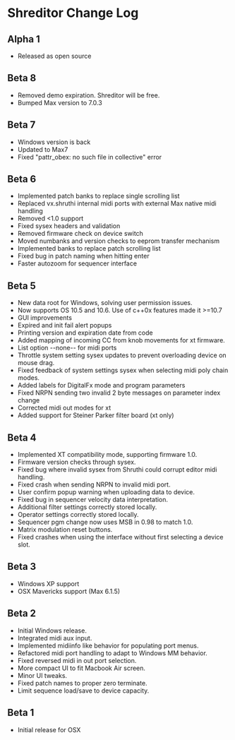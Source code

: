 Shreditor Change Log
=====================

Alpha 1
-------------------
* Released as open source

Beta 8
-------------------
* Removed demo expiration. Shreditor will be free.
* Bumped Max version to 7.0.3

Beta 7
-------------------
* Windows version is back
* Updated to Max7
* Fixed "pattr_obex: no such file in collective" error

Beta 6
-------------------
* Implemented patch banks to replace single scrolling list
* Replaced vx.shruthi internal midi ports with external Max native midi handling
* Removed <1.0 support
* Fixed sysex headers and validation
* Removed firmware check on device switch
* Moved numbanks and version checks to eeprom transfer mechanism
* Implemented banks to replace patch scrolling list
* Fixed bug in patch naming when hitting enter
* Faster autozoom for sequencer interface

Beta 5
----------------
* New data root for Windows, solving user permission issues.
* Now supports OS 10.5 and 10.6. Use of c++0x features made it >=10.7
* GUI improvements
* Expired and init fail alert popups
* Printing version and expiration date from code
* Added mapping of incoming CC from knob movements for xt firmware.
* List option --none-- for midi ports
* Throttle system setting sysex updates to prevent overloading device on mouse drag.
* Fixed feedback of system settings sysex when selecting midi poly chain modes.
* Added labels for DigitalFx mode and program parameters
* Fixed NRPN sending two invalid 2 byte messages on parameter index change
* Corrected midi out modes for xt
* Added support for Steiner Parker filter board (xt only)

Beta 4
----------------
* Implemented XT compatibility mode, supporting firmware 1.0.
* Firmware version checks through sysex.
* Fixed bug where invalid sysex from Shruthi could corrupt editor midi handling.
* Fixed crash when sending NRPN to invalid midi port.
* User confirm popup warning when uploading data to device.
* Fixed bug in sequencer velocity data interpretation.
* Additional filter settings correctly stored locally.
* Operator settings correctly stored locally.
* Sequencer pgm change now uses MSB in 0.98 to match 1.0.
* Matrix modulation reset buttons.
* Fixed crashes when using the interface without first selecting a device slot.

Beta 3
---------------
* Windows XP support
* OSX Mavericks support (Max 6.1.5)

Beta 2
-------------
* Initial Windows release.
* Integrated midi aux input.
* Implemented midiinfo like behavior for populating port menus.
* Refactored midi port handling to adapt to Windows MM behavior.
* Fixed reversed midi in out port selection.
* More compact UI to fit Macbook Air screen.
* Minor UI tweaks.
* Fixed patch names to proper zero terminate.
* Limit sequence load/save to device capacity.

Beta 1
-------------
* Initial release for OSX
